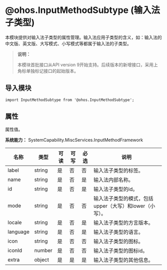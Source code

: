 # @ohos.InputMethodSubtype (输入法子类型)

本模块提供对输入法子类型的属性管理。输入法应用子类型的含义，如：输入法的中文版、英文版、大写模式、小写模式等都属于输入法的子类型。

> **说明：**
>
>本模块首批接口从API version 9开始支持。后续版本的新增接口，采用上角标单独标记接口的起始版本。

## 导入模块

```
import InputMethodSubtype from '@ohos.InputMethodSubtype';
```

## 属性

属性值。

**系统能力：** SystemCapability.MiscServices.InputMethodFramework

| 名称 | 类型 | 可读 | 可写 | 必选 | 说明 |
| -------- | -------- | -------- | -------- | -------- | -------- |
| label | string | 是 | 否 | 否 | 输入法子类型的标签。 |
| name | string | 是 | 否 | 是 | 输入法内部名称。 |
| id | string | 是 | 否 | 是 | 输入法子类型的id。 |
| mode | string | 是 | 否 | 否 | 输入法子类型的模式，包括upper（大写）和lower（小写）。 |
| locale | string | 是 | 否 | 是 | 输入法子类型的方言版本。 |
| language | string | 是 | 否 | 是 | 输入法子类型的语言。 |
| icon | string | 是 | 否 | 否 | 输入法子类型的图标。 |
| iconId | number | 是 | 否 | 否 | 输入法子类型的图标id。 |
| extra | object | 是 | 是 | 是 | 输入法子类型的其他信息。 |
